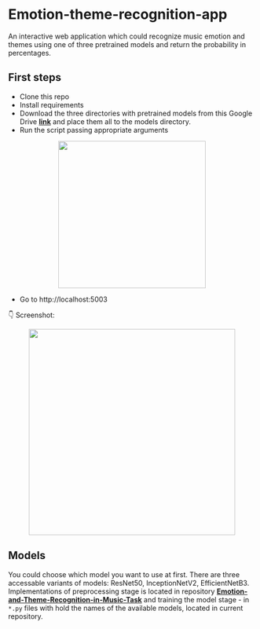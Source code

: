 # Emotion-theme-recognition-app

An interactive web application which could recognize music emotion and themes using one of three pretrained models and return the probability in percentages.

## First steps

- Clone this repo 
- Install requirements
- Download the three directories with pretrained models from this Google Drive **[link](https://drive.google.com/drive/folders/1lwLStaXTG9h9-HDmB9gKjwCumiOWNiqY?usp=sharing)** and place them all to the models directory.
- Run the script passing appropriate arguments
<p align="center">
  <img src="https://user-images.githubusercontent.com/31742528/123638983-6e8da480-d828-11eb-9b87-85cd8335d7a9.png" height="300px" alt="">
</p>

- Go to http://localhost:5003

:point_down: Screenshot:
<p align="center">
  <img src="https://user-images.githubusercontent.com/31742528/123639697-215e0280-d829-11eb-8c89-355b1446afbf.png" height="420px" alt="">
</p>

## Models
You could choose which model you want to use at first. There are three accessable variants of models: ResNet50, InceptionNetV2, EfficientNetB3. Implementations of preprocessing stage is located in repository **[Emotion-and-Theme-Recognition-in-Music-Task](https://github.com/JuliaGerasymenko/Emotion-and-Theme-Recognition-in-Music-Task)** and training the model stage - in `*.py` files with hold the names of the available models, located in current repository. 
